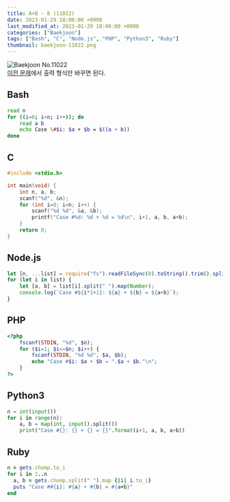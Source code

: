 ```yaml
---
title: A+B - 8 (11022)
date: 2023-01-29 18:00:00 +0900
last_modified_at: 2023-01-29 18:00:00 +0900
categories: ["Baekjoon"]
tags: ["Bash", "C", "Node.js", "PHP", "Python3", "Ruby"]
thumbnail: baekjoon-11022.png
---
```


![Baekjoon No.11022](baekjoon-11022.png)  
[이전 문제](/posts/baekjoon-11021/)에서 출력 형식만 바꾸면 된다.

## Bash
```bash
read n
for ((i=0; i<n; i++)); do
	read a b
	echo Case \#$i: $a + $b = $((a + b))
done
```

## C
```c
#include <stdio.h>

int main(void) {
	int n, a, b;
	scanf("%d", &n);
	for (int i=0; i<n; i++) {
		scanf("%d %d", &a, &b);
		printf("Case #%d: %d + %d = %d\n", i+1, a, b, a+b);
	}
	return 0;
}
```

## Node.js
```javascript
let [n, ...list] = require("fs").readFileSync(0).toString().trim().split("\n");
for (let i in list) {
	let [a, b] = list[i].split(" ").map(Number);
	console.log(`Case #${i*1+1}: ${a} + ${b} = ${a+b}`);
}
```

## PHP
```php
<?php
	fscanf(STDIN, "%d", $n);
	for ($i=1; $i<=$n; $i++) {
		fscanf(STDIN, "%d %d", $a, $b);
		echo "Case #$i: $a + $b = ".$a + $b."\n";
	}
?>
```

## Python3
```python
n = int(input())
for i in range(n):
    a, b = map(int, input().split())
    print("Case #{}: {} + {} = {}".format(i+1, a, b, a+b))
```

## Ruby
```ruby
n = gets.chomp.to_i
for i in 1..n
  a, b = gets.chomp.split(" ").map {|i| i.to_i}
  puts "Case ##{i}: #{a} + #{b} = #{a+b}"
end
```
